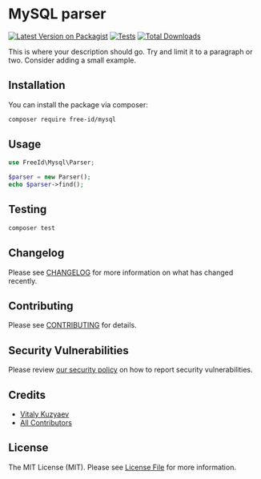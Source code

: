 # MySQL parser

[![Latest Version on Packagist](https://img.shields.io/packagist/v/free-id/mysql.svg?style=flat-square)](https://packagist.org/packages/free-id/mysql)
[![Tests](https://github.com/free-id/mysql/actions/workflows/run-tests.yml/badge.svg?branch=main)](https://github.com/free-id/mysql/actions/workflows/run-tests.yml)
[![Total Downloads](https://img.shields.io/packagist/dt/free-id/mysql.svg?style=flat-square)](https://packagist.org/packages/free-id/mysql)

This is where your description should go. Try and limit it to a paragraph or two. Consider adding a small example.

## Installation

You can install the package via composer:

```bash
composer require free-id/mysql
```

## Usage

```php
use FreeId\Mysql\Parser;

$parser = new Parser();
echo $parser->find();
```

## Testing

```bash
composer test
```

## Changelog

Please see [CHANGELOG](CHANGELOG.md) for more information on what has changed recently.

## Contributing

Please see [CONTRIBUTING](https://github.com/free-id/.github/blob/main/CONTRIBUTING.md) for details.

## Security Vulnerabilities

Please review [our security policy](../../security/policy) on how to report security vulnerabilities.

## Credits

- [Vitaly Kuzyaev](https://github.com/vitkuz573)
- [All Contributors](../../contributors)

## License

The MIT License (MIT). Please see [License File](LICENSE.md) for more information.